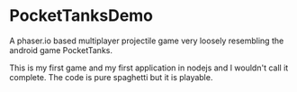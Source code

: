 # PocketTanksDemo
A phaser.io based multiplayer projectile game very loosely resembling the android game PocketTanks.

This is my first game and my first application in nodejs and I wouldn't call it complete. The code is pure spaghetti but it is playable.
